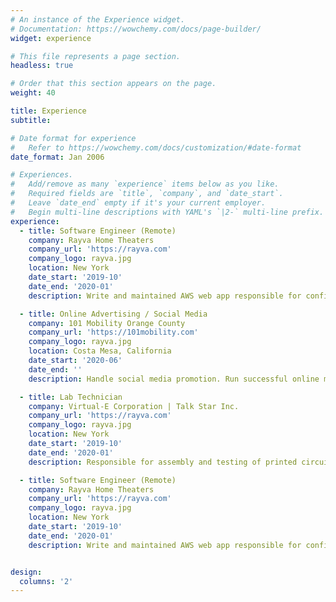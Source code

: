 ```yaml
---
# An instance of the Experience widget.
# Documentation: https://wowchemy.com/docs/page-builder/
widget: experience

# This file represents a page section.
headless: true

# Order that this section appears on the page.
weight: 40

title: Experience
subtitle:

# Date format for experience
#   Refer to https://wowchemy.com/docs/customization/#date-format
date_format: Jan 2006

# Experiences.
#   Add/remove as many `experience` items below as you like.
#   Required fields are `title`, `company`, and `date_start`.
#   Leave `date_end` empty if it's your current employer.
#   Begin multi-line descriptions with YAML's `|2-` multi-line prefix.
experience:
  - title: Software Engineer (Remote)
    company: Rayva Home Theaters
    company_url: 'https://rayva.com'
    company_logo: rayva.jpg
    location: New York
    date_start: '2019-10'
    date_end: '2020-01'
    description: Write and maintained AWS web app responsible for configuration and sale   of  millions of dollars of home theater equipment. See demo at config.rayva.com:3000

  - title: Online Advertising / Social Media
    company: 101 Mobility Orange County
    company_url: 'https://101mobility.com'
    company_logo: rayva.jpg
    location: Costa Mesa, California
    date_start: '2020-06'
    date_end: ''
    description: Handle social media promotion. Run successful online marketingcampaign and research using Google Advertising, Facebook Advertising, and Yelp Advertising.

  - title: Lab Technician
    company: Virtual-E Corporation | Talk Star Inc.
    company_url: 'https://rayva.com'
    company_logo: rayva.jpg
    location: New York
    date_start: '2019-10'
    date_end: '2020-01'
    description: Responsible for assembly and testing of printed circuit boards for high-fidelity audio equipment. Worked in lab environment with sophisticated audio testing equipment.

  - title: Software Engineer (Remote)
    company: Rayva Home Theaters
    company_url: 'https://rayva.com'
    company_logo: rayva.jpg
    location: New York
    date_start: '2019-10'
    date_end: '2020-01'
    description: Write and maintained AWS web app responsible for configuration and sale   of  millions of dollars of home theater equipment. See demo at config.rayva.com:3000


design:
  columns: '2'
---
```

